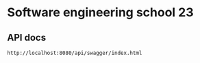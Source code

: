 # Software engineering school 23

## API docs

```
http://localhost:8080/api/swagger/index.html
```
